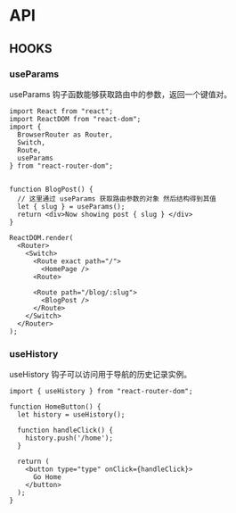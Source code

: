 
# API

## HOOKS

### useParams

useParams 钩子函数能够获取路由中的参数，返回一个键值对。

```tsx
import React from "react";
import ReactDOM from "react-dom";
import {
  BrowserRouter as Router,
  Switch,
  Route,
  useParams
} from "react-router-dom";


function BlogPost() {
  // 这里通过 useParams 获取路由参数的对象 然后结构得到其值
  let { slug } = useParams();
  return <div>Now showing post { slug } </div>
}

ReactDOM.render(
  <Router>
    <Switch>
      <Route exact path="/">
        <HomePage />
      <Route>

      <Route path="/blog/:slug">
        <BlogPost />
      </Route>
    </Switch>
  </Router>
);
```

### useHistory

useHistory 钩子可以访问用于导航的历史记录实例。

```tsx
import { useHistory } from "react-router-dom";

function HomeButton() {
  let history = useHistory();

  function handleClick() {
    history.push('/home');
  }

  return (
    <button type="type" onClick={handleClick}>
      Go Home
    </button>
  );
}
```



